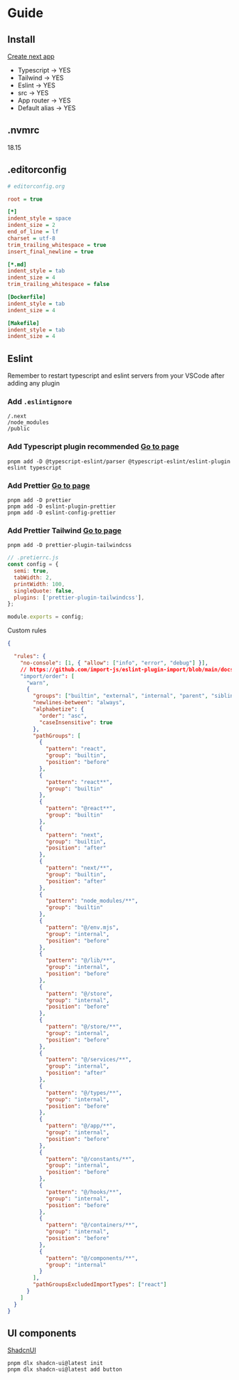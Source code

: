 # Guide

## Install
[Create next app](https://nextjs.org/docs/pages/api-reference/create-next-app)
- Typescript -> YES
- Tailwind -> YES
- Eslint -> YES
- src -> YES
- App router -> YES
- Default alias -> YES


## .nvmrc
18.15

## .editorconfig
```ini
# editorconfig.org

root = true

[*]
indent_style = space
indent_size = 2
end_of_line = lf
charset = utf-8
trim_trailing_whitespace = true
insert_final_newline = true

[*.md]
indent_style = tab
indent_size = 4
trim_trailing_whitespace = false

[Dockerfile]
indent_style = tab
indent_size = 4

[Makefile]
indent_style = tab
indent_size = 4
```

## Eslint
Remember to restart typescript and eslint servers from your VSCode after adding any plugin

### Add `.eslintignore`
```
/.next
/node_modules
/public
```

### Add Typescript plugin recommended [Go to page](https://typescript-eslint.io/getting-started/)

```
pnpm add -D @typescript-eslint/parser @typescript-eslint/eslint-plugin eslint typescript
```

### Add Prettier [Go to page](https://www.npmjs.com/package/eslint-plugin-prettier)
```
pnpm add -D prettier
pnpm add -D eslint-plugin-prettier
pnpm add -D eslint-config-prettier
```

### Add Prettier Tailwind [Go to page](https://www.npmjs.com/package/eslint-plugin-tailwindcss)

```
pnpm add -D prettier-plugin-tailwindcss
```

```js
// .pretierrc.js
const config = {
  semi: true,
  tabWidth: 2,
  printWidth: 100,
  singleQuote: false,
  plugins: ['prettier-plugin-tailwindcss'],
};

module.exports = config;
```


Custom rules

```json
{

  "rules": {
    "no-console": [1, { "allow": ["info", "error", "debug"] }],
    // https://github.com/import-js/eslint-plugin-import/blob/main/docs/rules/order.md
    "import/order": [
      "warn",
      {
        "groups": ["builtin", "external", "internal", "parent", "sibling"],
        "newlines-between": "always",
        "alphabetize": {
          "order": "asc",
          "caseInsensitive": true
        },
        "pathGroups": [
          {
            "pattern": "react",
            "group": "builtin",
            "position": "before"
          },
          {
            "pattern": "react**",
            "group": "builtin"
          },
          {
            "pattern": "@react**",
            "group": "builtin"
          },
          {
            "pattern": "next",
            "group": "builtin",
            "position": "after"
          },
          {
            "pattern": "next/**",
            "group": "builtin",
            "position": "after"
          },
          {
            "pattern": "node_modules/**",
            "group": "builtin"
          },
          {
            "pattern": "@/env.mjs",
            "group": "internal",
            "position": "before"
          },
          {
            "pattern": "@/lib/**",
            "group": "internal",
            "position": "before"
          },
          {
            "pattern": "@/store",
            "group": "internal",
            "position": "before"
          },
          {
            "pattern": "@/store/**",
            "group": "internal",
            "position": "before"
          },
          {
            "pattern": "@/services/**",
            "group": "internal",
            "position": "after"
          },
          {
            "pattern": "@/types/**",
            "group": "internal",
            "position": "before"
          },
          {
            "pattern": "@/app/**",
            "group": "internal",
            "position": "before"
          },
          {
            "pattern": "@/constants/**",
            "group": "internal",
            "position": "before"
          },
          {
            "pattern": "@/hooks/**",
            "group": "internal",
            "position": "before"
          },
          {
            "pattern": "@/containers/**",
            "group": "internal",
            "position": "before"
          },
          {
            "pattern": "@/components/**",
            "group": "internal"
          }
        ],
        "pathGroupsExcludedImportTypes": ["react"]
      }
    ]
  }
}
```

## UI components

[ShadcnUI](https://ui.shadcn.com/docs/installation/next)

```
pnpm dlx shadcn-ui@latest init
pnpm dlx shadcn-ui@latest add button
```
